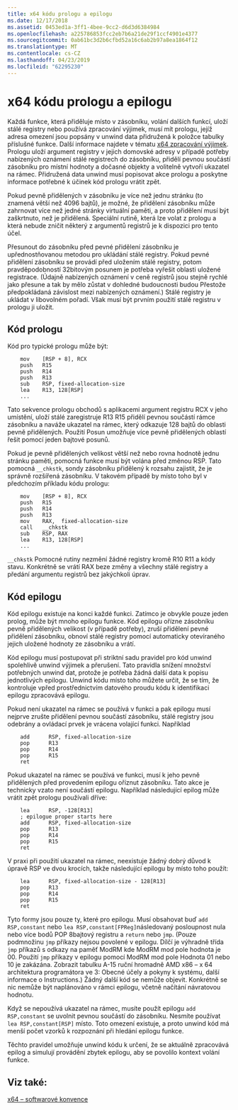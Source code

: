 ```yaml
---
title: x64 kódu prologu a epilogu
ms.date: 12/17/2018
ms.assetid: 0453ed1a-3ff1-4bee-9cc2-d6d3d6384984
ms.openlocfilehash: a225786853fcc2eb7b6a21de29f1ccf4901e4377
ms.sourcegitcommit: 0ab61bc3d2b6cfbd52a16c6ab2b97a8ea1864f12
ms.translationtype: MT
ms.contentlocale: cs-CZ
ms.lasthandoff: 04/23/2019
ms.locfileid: "62295230"
---
```

# <a name="x64-prolog-and-epilog"></a>x64 kódu prologu a epilogu

Každá funkce, která přiděluje místo v zásobníku, volání dalších funkcí, uloží stálé registry nebo používá zpracování výjimek, musí mít prologu, jejíž adresa omezení jsou popsány v unwind data přidružená k položce tabulky příslušné funkce. Další informace najdete v tématu [x64 zpracování výjimek](../build/exception-handling-x64.md). Prologu uloží argument registry v jejich domovské adresy v případě potřeby nabízených oznámení stálé registrech do zásobníku, přidělí pevnou součástí zásobníku pro místní hodnoty a dočasné objekty a volitelně vytvoří ukazatel na rámec. Přidružená data unwind musí popisovat akce prologu a poskytne informace potřebné k účinek kód prologu vrátit zpět.

Pokud pevně přidělených v zásobníku je více než jednu stránku (to znamená větší než 4096 bajtů), je možné, že přidělení zásobníku může zahrnovat více než jedné stránky virtuální paměti, a proto přidělení musí být zaškrtnuto, než je přidělená. Speciální rutině, která lze volat z prologu a která nebude zničit některý z argumentů registrů je k dispozici pro tento účel.

Přesunout do zásobníku před pevné přidělení zásobníku je upřednostňovanou metodou pro ukládání stálé registry. Pokud pevné přidělení zásobníku se provádí před uložením stálé registry, potom pravděpodobností 32bitovým posunem je potřeba vyřešit oblasti uložené registrace. (Údajně nabízených oznámení v ceně registrů jsou stejně rychlé jako přesune a tak by mělo zůstat v dohledné budoucnosti budou Přestože předpokládaná závislost mezi nabízených oznámení.) Stálé registry je ukládat v libovolném pořadí. Však musí být prvním použití stálé registru v prologu ji uložit.

## <a name="prolog-code"></a>Kód prologu

Kód pro typické prologu může být:

```MASM
    mov    [RSP + 8], RCX
    push   R15
    push   R14
    push   R13
    sub    RSP, fixed-allocation-size
    lea    R13, 128[RSP]
    ...
```

Tato sekvence prologu obchodů s aplikacemi argument registru RCX v jeho umístění, uloží stálé zaregistruje R13 R15 přidělí pevnou součástí rámce zásobníku a naváže ukazatel na rámec, který odkazuje 128 bajtů do oblasti pevně přidělených. Použití Posun umožňuje více pevně přidělených oblastí řešit pomocí jeden bajtové posunů.

Pokud je pevně přidělených velikost větší než nebo rovna hodnotě jednu stránku paměti, pomocná funkce musí být volána před změnou RSP. Tato pomocná `__chkstk`, sondy zásobníku přidělený k rozsahu zajistit, že je správně rozšířená zásobníku. V takovém případě by místo toho byl v předchozím příkladu kódu prologu:

```MASM
    mov    [RSP + 8], RCX
    push   R15
    push   R14
    push   R13
    mov    RAX,  fixed-allocation-size
    call   __chkstk
    sub    RSP, RAX
    lea    R13, 128[RSP]
    ...
```

`__chkstk` Pomocné rutiny nezmění žádné registry kromě R10 R11 a kódy stavu. Konkrétně se vrátí RAX beze změny a všechny stálé registry a předání argumentu registrů bez jakýchkoli úprav.

## <a name="epilog-code"></a>Kód epilogu

Kód epilogu existuje na konci každé funkci. Zatímco je obvykle pouze jeden prolog, může být mnoho epilogu funkce. Kód epilogu ořízne zásobníku pevně přidělených velikost (v případě potřeby), zruší přidělení pevné přidělení zásobníku, obnoví stálé registry pomocí automaticky otevíraného jejich uložené hodnoty ze zásobníku a vrátí.

Kód epilogu musí postupovat při striktní sadu pravidel pro kód unwind spolehlivě unwind výjimek a přerušení. Tato pravidla snížení množství potřebných unwind dat, protože je potřeba žádná další data k popisu jednotlivých epilogu. Unwind kódu místo toho můžete určit, že se tím, že kontroluje vpřed prostřednictvím datového proudu kódu k identifikaci epilogu zpracovává epilogu.

Pokud není ukazatel na rámec se používá v funkci a pak epilogu musí nejprve zrušte přidělení pevnou součástí zásobníku, stálé registry jsou odebrány a ovládací prvek je vrácena volající funkci. Například

```MASM
    add      RSP, fixed-allocation-size
    pop      R13
    pop      R14
    pop      R15
    ret
```

Pokud ukazatel na rámec se používá ve funkci, musí k jeho pevně přidělených před provedením epilogu oříznut zásobníku. Tato akce je technicky vzato není součástí epilogu. Například následující epilog může vrátit zpět prologu používali dříve:

```MASM
    lea      RSP, -128[R13]
    ; epilogue proper starts here
    add      RSP, fixed-allocation-size
    pop      R13
    pop      R14
    pop      R15
    ret
```

V praxi při použití ukazatel na rámec, neexistuje žádný dobrý důvod k úpravě RSP ve dvou krocích, takže následující epilogu by místo toho použít:

```MASM
    lea      RSP, fixed-allocation-size - 128[R13]
    pop      R13
    pop      R14
    pop      R15
    ret
```

Tyto formy jsou pouze ty, které pro epilogu. Musí obsahovat buď `add RSP,constant` nebo `lea RSP,constant[FPReg]`následovaný posloupnost nula nebo více bodů POP 8bajtový registru a `return` nebo `jmp`. (Pouze podmnožinu `jmp` příkazy nejsou povolené v epilogu. Dílčí je výhradně třída `jmp` příkazů s odkazy na paměť ModRM kde ModRM mod pole hodnota je 00. Použití `jmp` příkazy v epilogu pomocí ModRM mod pole Hodnota 01 nebo 10 je zakázána. Zobrazit tabulku A-15 ruční hromadně AMD x86 – x 64 architektura programátora ve 3: Obecné účely a pokyny k systému, další informace o Instructions.) Žádný další kód se nemůže objevit. Konkrétně se nic nemůže být naplánováno v rámci epilogu, včetně načítání návratovou hodnotu.

Když se nepoužívá ukazatel na rámec, musíte použít epilogu `add RSP,constant` se uvolnit pevnou součástí do zásobníku. Nesmíte používat `lea RSP,constant[RSP]` místo. Toto omezení existuje, a proto unwind kód má menší počet vzorků k rozpoznání při hledání epilogu funkce.

Těchto pravidel umožňuje unwind kódu k určení, že se aktuálně zpracovává epilog a simulují provádění zbytek epilogu, aby se povolilo kontext volání funkce.

## <a name="see-also"></a>Viz také:

[x64 – softwarové konvence](x64-software-conventions.md)

